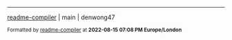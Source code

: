 

ㅤ\
ㅤ\
ㅤ

-----------
[readme-compiler](https://www.github.com/denwong47/readme-compiler) | main | denwong47

<sub>Formatted by [readme-compiler](https://www.github.com/denwong47/readme-compiler) at <strong>2022-08-15 07:08 PM Europe/London</strong></sub>